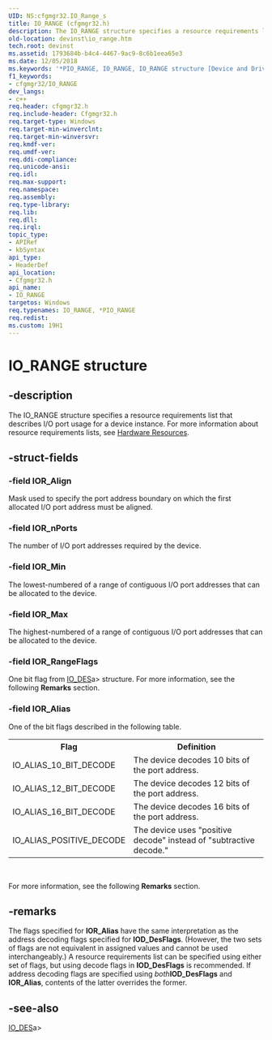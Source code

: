 ```yaml
---
UID: NS:cfgmgr32.IO_Range_s
title: IO_RANGE (cfgmgr32.h)
description: The IO_RANGE structure specifies a resource requirements list that describes I/O port usage for a device instance. For more information about resource requirements lists, see Hardware Resources.
old-location: devinst\io_range.htm
tech.root: devinst
ms.assetid: 1793684b-b4c4-4467-9ac9-8c6b1eea65e3
ms.date: 12/05/2018
ms.keywords: '*PIO_RANGE, IO_RANGE, IO_RANGE structure [Device and Driver Installation], PIO_RANGE, PIO_RANGE structure pointer [Device and Driver Installation], cfgmgr32/IO_RANGE, cfgmgr32/PIO_RANGE, cfgmgrst_50f5c8b2-3154-4bda-aee0-3a8aea22ff4a.xml, devinst.io_range'
f1_keywords:
- cfgmgr32/IO_RANGE
dev_langs:
- c++
req.header: cfgmgr32.h
req.include-header: Cfgmgr32.h
req.target-type: Windows
req.target-min-winverclnt: 
req.target-min-winversvr: 
req.kmdf-ver: 
req.umdf-ver: 
req.ddi-compliance: 
req.unicode-ansi: 
req.idl: 
req.max-support: 
req.namespace: 
req.assembly: 
req.type-library: 
req.lib: 
req.dll: 
req.irql: 
topic_type:
- APIRef
- kbSyntax
api_type:
- HeaderDef
api_location:
- Cfgmgr32.h
api_name:
- IO_RANGE
targetos: Windows
req.typenames: IO_RANGE, *PIO_RANGE
req.redist: 
ms.custom: 19H1
---
```


# IO_RANGE structure


## -description


The IO_RANGE structure specifies a resource requirements list that describes I/O port usage for a device instance. For more information about resource requirements lists, see <a href="https://docs.microsoft.com/windows-hardware/drivers/kernel/hardware-resources">Hardware Resources</a>.


## -struct-fields




### -field IOR_Align

Mask used to specify the port address boundary on which the first allocated I/O port address must be aligned.


### -field IOR_nPorts

The number of I/O port addresses required by the device.


### -field IOR_Min

The lowest-numbered of a range of contiguous I/O port addresses that can be allocated to the device.


### -field IOR_Max

The highest-numbered of a range of contiguous I/O port addresses that can be allocated to the device.


### -field IOR_RangeFlags

One bit flag from [IO_DES](https://docs.microsoft.com/windows/desktop/api/cfgmgr32/ns-cfgmgr32-io_des)a> structure. For more information, see the following <b>Remarks</b> section.


### -field IOR_Alias

One of the bit flags described in the following table.

<table>
<tr>
<th>Flag</th>
<th>Definition</th>
</tr>
<tr>
<td>
IO_ALIAS_10_BIT_DECODE

</td>
<td>
The device decodes 10 bits of the port address.

</td>
</tr>
<tr>
<td>
IO_ALIAS_12_BIT_DECODE

</td>
<td>
The device decodes 12 bits of the port address.

</td>
</tr>
<tr>
<td>
IO_ALIAS_16_BIT_DECODE

</td>
<td>
The device decodes 16 bits of the port address.

</td>
</tr>
<tr>
<td>
IO_ALIAS_POSITIVE_DECODE

</td>
<td>
The device uses "positive decode" instead of "subtractive decode."

</td>
</tr>
</table>
 

For more information, see the following <b>Remarks</b> section.


## -remarks



The flags specified for <b>IOR_Alias</b> have the same interpretation as the address decoding flags specified for <b>IOD_DesFlags</b>. (However, the two sets of flags are not equivalent in assigned values and cannot be used interchangeably.) A resource requirements list can be specified using either set of flags, but using decode flags in <b>IOD_DesFlags</b> is recommended. If address decoding flags are specified using <i>both</i><b>IOD_DesFlags</b> and <b>IOR_Alias</b>, contents of the latter overrides the former.




## -see-also




[IO_DES](https://docs.microsoft.com/windows/desktop/api/cfgmgr32/ns-cfgmgr32-io_des)a>
 

 

